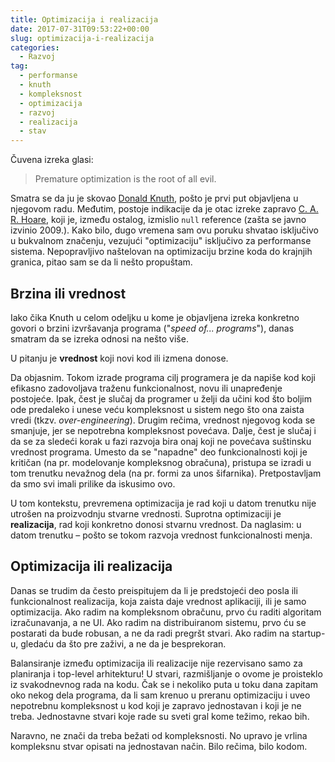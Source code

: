 ```yaml
---
title: Optimizacija i realizacija
date: 2017-07-31T09:53:22+00:00
slug: optimizacija-i-realizacija
categories:
  - Razvoj
tag:
  - performanse
  - knuth
  - kompleksnost
  - optimizacija
  - razvoj
  - realizacija
  - stav
---
```


Čuvena izreka glasi:

> Premature optimization is the root of all evil.

<!--more-->

Smatra se da ju je skovao [Donald Knuth](https://en.wikipedia.org/wiki/Donald_Knuth), pošto je prvi put objavljena u njegovom radu. Međutim, postoje indikacije da je otac izreke zapravo [C. A. R. Hoare](https://en.wikipedia.org/wiki/Tony_Hoare), koji je, između ostalog, izmislio `null` reference (zašta se javno izvinio 2009.). Kako bilo, dugo vremena sam ovu poruku shvatao isključivo u bukvalnom značenju, vezujući "optimizaciju" isključivo za performanse sistema. Nepopravljivo naštelovan na optimizaciju brzine koda do krajnjih granica, pitao sam se da li nešto propuštam.

## Brzina ili vrednost

Iako čika Knuth u celom odeljku u kome je objavljena izreka konkretno govori o brzini izvršavanja programa ("_speed of... programs_"), danas smatram da se izreka odnosi na nešto više.

U pitanju je **vrednost** koji novi kod ili izmena donose.

Da objasnim. Tokom izrade programa cilj programera je da napiše kod koji efikasno zadovoljava traženu funkcionalnost, novu ili unapređenje postojeće. Ipak, čest je slučaj da programer u želji da učini kod što boljim ode predaleko i unese veću kompleksnost u sistem nego što ona zaista vredi (tkzv. _over-engineering_). Drugim rečima, vrednost njegovog koda se smanjuje, jer se nepotrebna kompleksnost povećava. Dalje, čest je slučaj i da se za sledeći korak u fazi razvoja bira onaj koji ne povećava suštinsku vrednost programa. Umesto da se "napadne" deo funkcionalnosti koji je kritičan (na pr. modelovanje kompleksnog obračuna), pristupa se izradi u tom trenutku nevažnog dela (na pr. formi za unos šifarnika). Pretpostavljam da smo svi imali prilike da iskusimo ovo.

U tom kontekstu, prevremena optimizacija je rad koji u datom trenutku nije utrošen na proizvodnju stvarne vrednosti. Suprotna optimizaciji je **realizacija**, rad koji konkretno donosi stvarnu vrednost. Da naglasim: u datom trenutku – pošto se tokom razvoja vrednost funkcionalnosti menja.

## Optimizacija ili realizacija

Danas se trudim da često preispitujem da li je predstojeći deo posla ili funkcionalnost realizacija, koja zaista daje vrednost aplikaciji, ili je samo optimizacija. Ako radim na kompleksnom obračunu, prvo ću raditi algoritam izračunavanja, a ne UI. Ako radim na distribuiranom sistemu, prvo ću se postarati da bude robusan, a ne da radi pregršt stvari. Ako radim na startup-u, gledaću da što pre zaživi, a ne da je besprekoran.

Balansiranje između optimizacija ili realizacije nije rezervisano samo za planiranja i top-level arhitekturu! U stvari, razmišljanje o ovome je proisteklo iz svakodnevnog rada na kodu. Čak se i nekoliko puta u toku dana zapitam oko nekog dela programa, da li sam krenuo u preranu optimizaciju i uveo nepotrebnu kompleksnost u kod koji je zapravo jednostavan i koji je ne treba. Jednostavne stvari koje rade su sveti gral kome težimo, rekao bih.

Naravno, ne znači da treba bežati od kompleksnosti. No upravo je vrlina kompleksnu stvar opisati na jednostavan način. Bilo rečima, bilo kodom.
